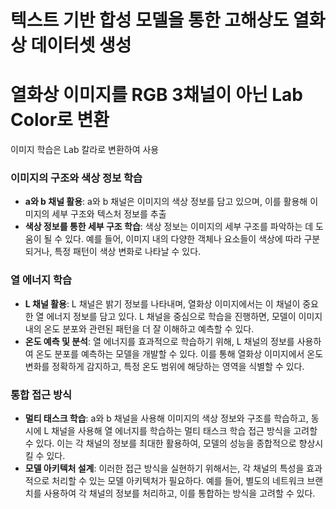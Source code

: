 

# 텍스트 기반 합성 모델을 통한 고해상도 열화상 데이터셋 생성






# 열화상 이미지를 RGB 3채널이 아닌 Lab Color로 변환 

이미지 학습은 Lab 칼라로 변환하여 사용
### 이미지의 구조와 색상 정보 학습
- **a와 b 채널 활용**: a와 b 채널은 이미지의 색상 정보를 담고 있으며, 이를 활용해 이미지의 세부 구조와 텍스처 정보를 추출
-  **색상 정보를 통한 세부 구조 학습**: 색상 정보는 이미지의 세부 구조를 파악하는 데 도움이 될 수 있다. 예를 들어, 이미지 내의 다양한 객체나 요소들이 색상에 따라 구분되거나, 특정 패턴이 색상 변화로 나타날 수 있다.

### 열 에너지 학습
- **L 채널 활용**: L 채널은 밝기 정보를 나타내며, 열화상 이미지에서는 이 채널이 중요한 열 에너지 정보를 담고 있다. L 채널을 중심으로 학습을 진행하면, 모델이 이미지 내의 온도 분포와 관련된 패턴을 더 잘 이해하고 예측할 수 있다.
- **온도 예측 및 분석**: 열 에너지를 효과적으로 학습하기 위해, L 채널의 정보를 사용하여 온도 분포를 예측하는 모델을 개발할 수 있다. 이를 통해 열화상 이미지에서 온도 변화를 정확하게 감지하고, 특정 온도 범위에 해당하는 영역을 식별할 수 있다.

### 통합 접근 방식
- **멀티 태스크 학습**: a와 b 채널을 사용해 이미지의 색상 정보와 구조를 학습하고, 동시에 L 채널을 사용해 열 에너지를 학습하는 멀티 태스크 학습 접근 방식을 고려할 수 있다. 이는 각 채널의 정보를 최대한 활용하여, 모델의 성능을 종합적으로 향상시킬 수 있다.
- **모델 아키텍처 설계**: 이러한 접근 방식을 실현하기 위해서는, 각 채널의 특성을 효과적으로 처리할 수 있는 모델 아키텍처가 필요하다. 예를 들어, 별도의 네트워크 브랜치를 사용하여 각 채널의 정보를 처리하고, 이를 통합하는 방식을 고려할 수 있다.



